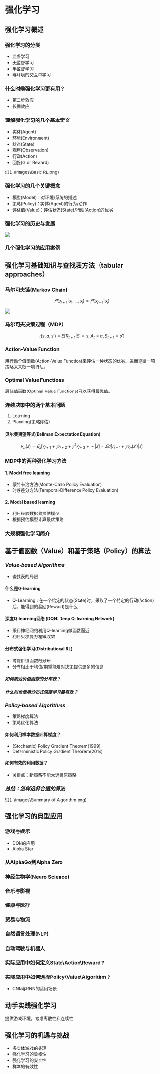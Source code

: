 # 强化学习

## 强化学习概述

### 强化学习的分类

- 监督学习
- 无监督学习
- 半监督学习
- 与环境的交互中学习

### 什么时候强化学习更有用？

- 第二步效应
- 长期效应

### 理解强化学习的几个基本定义

- 实体(Agent)
- 环境(Environment)
- 状态(State)
- 观察(Observation)
- 行动(Action)
- 回报(G or Reward)

![](..\Images\Basic RL.png)

### 强化学习的几个关键概念

- 模型(Model)：对环境/系统的描述
- 策略(Policy)：实体(Agent)的行为/动作
- 评估值(Value)：评估状态(State)/行动(Action)的优劣

### 强化学习的历史与发展

![](..\images\RL-history.png)

### 几个强化学习的应用案例



## 强化学习基础知识与查找表方法（tabular approaches）

### 马尔可夫链(Markov Chain)

$$
𝑃(𝑠_{𝑡+1}|𝑠_1,…,𝑠_𝑡)=𝑃(𝑠_{𝑡+1}|𝑠_𝑡)
$$

![](..\images\Markov.png)

### 马尔可夫决策过程（MDP）

$$
r(s,a,s′)=E[R_{t+1}|S_t=s,A_t=a,S_{t+1}=s′]
$$

### Action-Value Function

用行动价值函数(Action-Value Function)来评估一种状态的优劣、进而遵循一项策略来采取一项行动。

### Optimal Value Functions

最佳值函数(Optimal Value Functions)可以获得最优值。

### 连续决策中的两个基本问题

1. Learning
2. Planning(策略评估)

#### 贝尔曼期望等式(Bellman Expectation Equation)

$$
v_𝜋(𝑠)=𝐸_𝜋[𝑟_{𝑡+1}+𝛾𝑟_{𝑡+2}+𝛾^2𝑟_{𝑡+3}+⋯|𝑠]=𝐸𝜋[𝑟_{𝑡+1}+𝛾𝑣_𝜋(𝑠′)|𝑠]
$$

### MDP中的两种强化学习方法

#### 1. Model free learning

- 蒙特卡洛方法(Monte-Carlo Policy Evaluation)
- 时序差分方法(Temporal-Difference Policy Evaluation)

#### 2. Model based learning

- 利用经验数据做预估模型
- 根据预估模型计算最优策略

### 大规模强化学习简介



## 基于值函数（Value）和基于策略（Policy）的算法 

### *Value-based Algorithms*

- 查找表的局限

#### 什么是Q-learning

- Q-Learning : 在一个给定的状态(State)时，采取了一个特定的行动(Action)后，能得到的奖励(Reward)是什么

#### 深度Q-learning网络 (DQN: Deep Q-learning Network)

- 采用神经网络利用Q-learning做函数逼近
- 利用贝尔曼方程做收敛

#### 分布式强化学习(Distributional RL)

- 考虑价值函数的分布
- 分布相比于均值/期望能够对决策提供更多的信息

##### 如何表达价值函数的分布表？

##### 什么时候使用分布式深度学习最有效？

### *Policy-based Algorithms*

- 策略梯度算法
- 策略优化算法

#### 如何利用样本数据计算梯度？

- (Stochastic) Policy Gradient Theorem(1999)
- Deterministic Policy Gradient Theorem(2014)

#### 如何有效的利用数据？

- 关键点：新策略不能太远离原策略

### *总结：怎样选择合适的算法*

![](..\images\Summary of Algorithm.png)



## 强化学习的典型应用

### 游戏与娱乐

- DQN的应用
- Alpha Star

### 从AlphaGo到Alpha Zero

### 神经生物学(Neuro Science)

### 音乐与影视

### 健康与医疗

### 贸易与物流

### 自然语言处理(NLP)

### 自动驾驶与机器人

### 实际应用中如何定义State\Action\Reward ?

### 实际应用中如何选择Policy\Value\Algorithm ?

- CNN与RNN的适用场景



## 动手实践强化学习 

提供游戏环境，考虑离散性和连续性



## 强化学习的机遇与挑战 

- 多实体游戏的处理
- 强化学习的鲁棒性
- 强化学习的安全性
- 样本的有效性